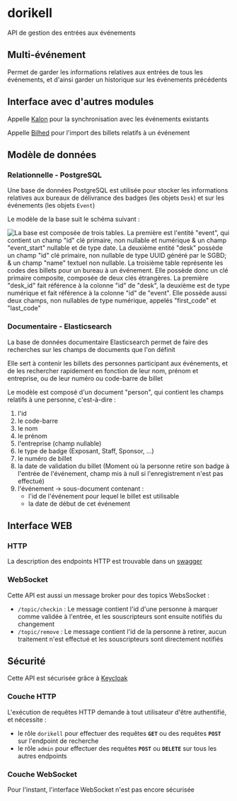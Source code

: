 # dorikell

API de gestion des entrées aux événements

## Multi-événement

Permet de garder les informations relatives aux entrées de tous les événements, et d'ainsi garder un historique sur les événements précédents

## Interface avec d'autres modules

Appelle [Kalon](https://github.com/breizhcamp/kalon) pour la synchronisation avec les événements existants

Appelle [Bilhed](https://github.com/breizhcamp/bilhed) pour l'import des billets relatifs à un événement

## Modèle de données 

### Relationnelle - PostgreSQL

Une base de données PostgreSQL est utilisée pour stocker les informations relatives aux bureaux de délivrance des badges (les objets `Desk`) et sur les événements (les objets `Event`)

Le modèle de la base suit le schéma suivant :

![
La base est composée de trois tables.
La première est l'entité "event", qui contient un champ "id" clé primaire, non nullable et numérique & un champ "event_start" nullable et de type date.
La deuxième entité "desk" possède un champ "id" clé primaire, non nullable de type UUID généré par le SGBD; & un champ "name" textuel non nullable.
La troisième table représente les codes des billets pour un bureau à un événement.
Elle possède donc un clé primaire composite, composée de deux clés étrangères.
La première "desk_id" fait référence à la colonne "id" de "desk", la deuxième est de type numérique et fait référence à la colonne "id" de "event".
Elle possède aussi deux champs, non nullables de type numérique, appelés "first_code" et "last_code"
](./docs/images/db_model_v1.png)

### Documentaire - Elasticsearch

La base de données documentaire Elasticsearch permet de faire des recherches sur les champs de documents que l'on définit

Elle sert à contenir les billets des personnes participant aux événements, et de les rechercher rapidement en fonction de leur nom, prénom et entreprise, ou de leur numéro ou code-barre de billet

Le modèle est composé d'un document "person", qui contient les champs relatifs à une personne, c'est-à-dire : 

1. l'id
2. le code-barre 
3. le nom
4. le prénom
5. l'entreprise (champ nullable)
6. le type de badge (Exposant, Staff, Sponsor, ...)
7. le numéro de billet
8. la date de validation du billet (Moment où la personne retire son badge à l'entrée de l'événement, champ mis à null si l'enregistrement n'est pas effectué)
9. l'événement -> sous-document contenant :
   - l'id de l'événement pour lequel le billet est utilisable
   - la date de début de cet événement

## Interface WEB

### HTTP

La description des endpoints HTTP est trouvable dans un [swagger](./docs/open_api/swagger_v1.yml)

### WebSocket

Cette API est aussi un message broker pour des topics WebsSocket : 

- `/topic/checkin` : Le message contient l'id d'une personne à marquer comme validée à l'entrée, et les souscripteurs sont ensuite notifiés du changement
- `/topic/remove` : Le message contient l'id de la personne à retirer, aucun traitement n'est effectué et les souscripteurs sont directement notifiés

## Sécurité

Cette API est sécurisée grâce à [Keycloak]()

### Couche HTTP

L'exécution de requêtes HTTP demande à tout utilisateur d'être authentifié, et nécessite :
- le rôle `dorikell` pour effectuer des requêtes **`GET`** ou des requêtes **`POST`** sur l'endpoint de recherche
- le rôle `admin` pour effectuer des requêtes **`POST`** ou **`DELETE`** sur tous les autres endpoints

### Couche WebSocket

Pour l'instant, l'interface WebSocket n'est pas encore sécurisée
